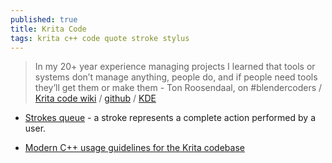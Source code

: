 ```yaml
---
published: true
title: Krita Code
tags: krita c++ code quote stroke stylus
---
```

> In my 20+ year experience managing projects I learned that tools or systems don’t manage anything, people do, and if people need tools they’ll get them or make them - Ton Roosendaal, on #blendercoders / [Krita code wiki](https://docs.krita.org/en/untranslatable_pages.html) / [github](https://github.com/KDE/krita) / [KDE](https://invent.kde.org/graphics/krita)

- [Strokes queue](https://docs.krita.org/en/untranslatable_pages/strokes_documentation.html#strokes-queue) - a stroke represents a complete action performed by a user. 

- [Modern C++ usage guidelines for the Krita codebase](https://docs.krita.org/en/untranslatable_pages/modern_cpp_in_krita.html)